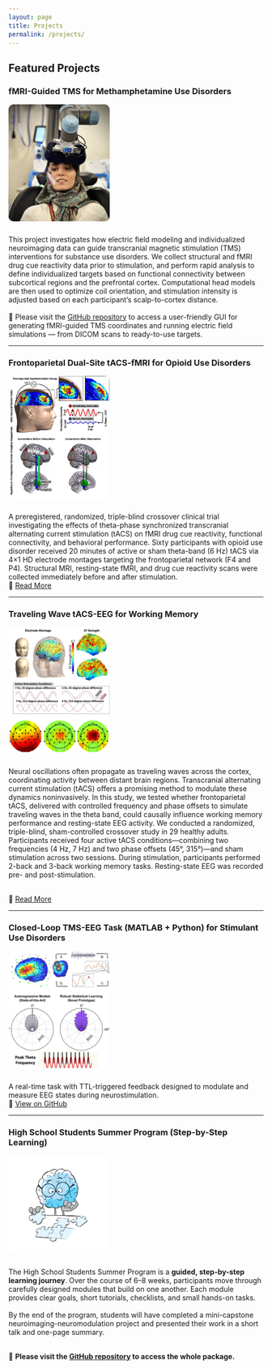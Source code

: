 ```yaml
---
layout: page
title: Projects
permalink: /projects/
---
```


## Featured Projects

### fMRI-Guided TMS for Methamphetamine Use Disorders
<a href="/assets/images/project1.jpg" target="_blank">
  <img src="/assets/images/project1.jpg" alt="Personalized NIBS" width="200" style="border-radius: 10px; margin-bottom: 10px;">
</a>

<p>
This project investigates how electric field modeling and individualized neuroimaging data can guide transcranial magnetic stimulation (TMS) interventions for substance use disorders. We collect structural and fMRI drug cue reactivity data prior to stimulation, and perform rapid analysis to define individualized targets based on functional connectivity between subcortical regions and the prefrontal cortex. Computational head models are then used to optimize coil orientation, and stimulation intensity is adjusted based on each participant’s scalp-to-cortex distance.
<br><br>
🧰 Please visit the <a href="https://github.com/SoleimaniGhazaleh/fmri-guided-TMS-GUI" target="_blank">GitHub repository</a> to access a user-friendly GUI for generating fMRI-guided TMS coordinates and running electric field simulations — from DICOM scans to ready-to-use targets.
</p>


---

### Frontoparietal Dual-Site tACS-fMRI for Opioid Use Disorders

<a href="https://example.com/tacs-working-memory" target="_blank">
  <img src="/assets/images/project2.jpg" alt="Theta tACS" width="200" style="border-radius: 10px; margin-bottom: 10px;">
</a>

<p>
A preregistered, randomized, triple-blind crossover clinical trial investigating the effects of theta-phase synchronized transcranial alternating current stimulation (tACS) on fMRI drug cue reactivity, functional connectivity, and behavioral performance. Sixty participants with opioid use disorder received 20 minutes of active or sham theta-band (6 Hz) tACS via 4×1 HD electrode montages targeting the frontoparietal network (F4 and P4). Structural MRI, resting-state fMRI, and drug cue reactivity scans were collected immediately before and after stimulation.
<br>
🔗 <a href="https://example.com/tacs-working-memory" target="_blank">Read More</a>
</p>

---

### Traveling Wave tACS-EEG for Working Memory

<a href="https://example.com/tacs-working-memory" target="_blank">
  <img src="/assets/images/project3.jpg" alt="Theta tACS" width="200" style="border-radius: 10px; margin-bottom: 10px;">
</a>

<p>

Neural oscillations often propagate as traveling waves across the cortex, coordinating activity between distant brain regions. Transcranial alternating current stimulation (tACS) offers a promising method to modulate these dynamics noninvasively. In this study, we tested whether frontoparietal tACS, delivered with controlled frequency and phase offsets to simulate traveling waves in the theta band, could causally influence working memory performance and resting-state EEG activity. We conducted a randomized, triple-blind, sham-controlled crossover study in 29 healthy adults. Participants received four active tACS conditions—combining two frequencies (4 Hz, 7 Hz) and two phase offsets (45°, 315°)—and sham stimulation across two sessions. During stimulation, participants performed 2-back and 3-back working memory tasks. Resting-state EEG was recorded pre- and post-stimulation.

<br>
🔗 <a href="https://example.com/tacs-working-memory" target="_blank">Read More</a>
</p>

---

### Closed-Loop TMS-EEG Task (MATLAB + Python) for Stimulant Use Disorders

<a href="https://github.com/SoleimaniGhazaleh/ClosedLoop_Task" target="_blank">
  <img src="/assets/images/project4.jpg" alt="Closed Loop Task" width="200" style="border-radius: 10px; margin-bottom: 10px;">
</a>

<p>
A real-time task with TTL-triggered feedback designed to modulate and measure EEG states during neurostimulation.
<br>
🔗 <a href="https://github.com/SoleimaniGhazaleh/ClosedLoop_Task" target="_blank">View on GitHub</a>
</p>

---

### High School Students Summer Program (Step-by-Step Learning)

<a href="/divider-final-05.jpg" target="_blank">
  <img src="/divider-final-05.jpg" alt="High School Students Summer Program" width="200" style="border-radius: 10px; margin-bottom: 10px;">
</a>

<p>
The High School Students Summer Program is a <strong>guided, step-by-step learning journey</strong>. Over the course of 6–8 weeks, participants move through carefully designed modules that build on one another. Each module provides clear goals, short tutorials, checklists, and small hands-on tasks.  
<br><br>
By the end of the program, students will have completed a mini-capstone neuroimaging-neuromodulation project and presented their work in a short talk and one-page summary.  
<br><br>

🧰 <strong>Please visit the <a href="https://github.com/SoleimaniGhazaleh/soleimanighazaleh.github.io" target="_blank">GitHub repository</a> to access the whole package.</strong>
</p>


